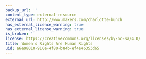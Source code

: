 ```yaml
---
backup_url: ''
content_type: external-resource
external_url: http://www.makers.com/charlotte-bunch
has_external_licence_warning: true
has_external_license_warning: true
is_broken: ''
license: https://creativecommons.org/licenses/by-nc-sa/4.0/
title: Women's Rights Are Human Rights
uid: a6a98010-910e-4f80-b84b-ef4e46353d65
---
```

